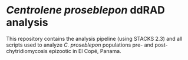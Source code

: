 # *Centrolene proseblepon* ddRAD analysis

This repository contains the analysis pipeline (using STACKS 2.3) and all scripts used to analyze *C. proseblepon* populations pre- and post-chytridiomycosis epizootic in El Copé, Panama.
